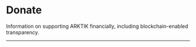 # Donate

Information on supporting ARKTIK financially, including blockchain-enabled transparency.

---
